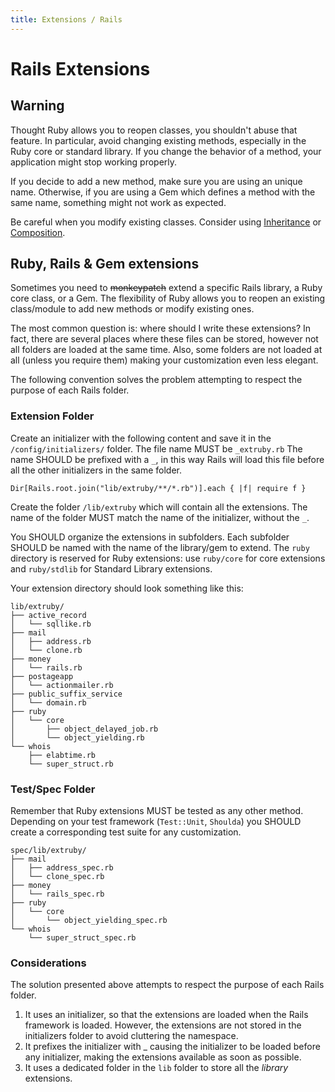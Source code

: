 ```yaml
---
title: Extensions / Rails
---
```


# Rails Extensions

## Warning

Thought Ruby allows you to reopen classes, you shouldn't abuse that feature. In particular, avoid changing existing methods, especially in the Ruby core or standard library. If you change the behavior of a method, your application might stop working properly.

If you decide to add a new method, make sure you are using an unique name. Otherwise, if you are using a Gem which defines a method with the same name, something might not work as expected.

Be careful when you modify existing classes. Consider using [Inheritance][1] or [Composition][2].


## Ruby, Rails & Gem extensions

Sometimes you need to <strike>monkeypatch</strike> extend a specific Rails library, a Ruby core class, or a Gem. The flexibility of Ruby allows you to reopen an existing class/module to add new methods or modify existing ones.

The most common question is: where should I write these extensions? In fact, there are several places where these files can be stored, however not all folders are loaded at the same time. Also, some folders are not loaded at all (unless you require them) making your customization even less elegant.

The following convention solves the problem attempting to respect the purpose of each Rails folder.

### Extension Folder

Create an initializer with the following content and save it in the `/config/initializers/` folder. The file name MUST be `_extruby.rb` The name SHOULD be prefixed with a `_`, in this way Rails will load this file before all the other initializers in the same folder.

    Dir[Rails.root.join("lib/extruby/**/*.rb")].each { |f| require f }

Create the folder `/lib/extruby` which will contain all the extensions. The name of the folder MUST match the name of the initializer, without the `_`.

You SHOULD organize the extensions in subfolders. Each subfolder SHOULD be named with the name of the library/gem to extend. The `ruby` directory is reserved for Ruby extensions: use `ruby/core` for core extensions and `ruby/stdlib` for Standard Library extensions.

Your extension directory should look something like this:

    lib/extruby/
    ├── active_record
    │   └── sqllike.rb
    ├── mail
    │   ├── address.rb
    │   └── clone.rb
    ├── money
    │   └── rails.rb
    ├── postageapp
    │   └── actionmailer.rb
    ├── public_suffix_service
    │   └── domain.rb
    ├── ruby
    │   └── core
    │       ├── object_delayed_job.rb
    │       └── object_yielding.rb
    └── whois
        ├── elabtime.rb
        └── super_struct.rb

### Test/Spec Folder

Remember that Ruby extensions MUST be tested as any other method. Depending on your test framework (`Test::Unit`, `Shoulda`) you SHOULD create a corresponding test suite for any customization.

    spec/lib/extruby/
    ├── mail
    │   ├── address_spec.rb
    │   └── clone_spec.rb
    ├── money
    │   └── rails_spec.rb
    ├── ruby
    │   └── core
    │       └── object_yielding_spec.rb
    └── whois
        └── super_struct_spec.rb

### Considerations

The solution presented above attempts to respect the purpose of each Rails folder.

1. It uses an initializer, so that the extensions are loaded when the Rails framework is loaded. However, the extensions are not stored in the initializers folder to avoid cluttering the namespace.
1. It prefixes the initializer with _ causing the initializer to be loaded before any initializer, making the extensions available as soon as possible.
1. It uses a dedicated folder in the `lib` folder to store all the _library_ extensions.

  [1]: http://en.wikipedia.org/wiki/Inheritance_(object-oriented_programming)
  [2]: http://en.wikipedia.org/wiki/Object_composition
